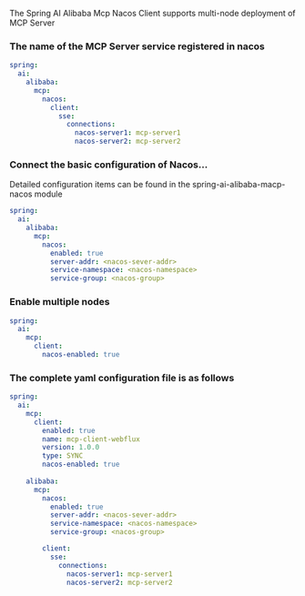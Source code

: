 The Spring AI Alibaba Mcp Nacos Client supports multi-node deployment of MCP Server


### The name of the MCP Server service registered in nacos
```yaml
spring:
  ai:
    alibaba:
      mcp:
        nacos:
          client:
            sse:
              connections:
                nacos-server1: mcp-server1
                nacos-server2: mcp-server2
```

### Connect the basic configuration of Nacos...
Detailed configuration items can be found in the spring-ai-alibaba-macp-nacos module
```yaml
spring:
  ai:       
    alibaba:
      mcp:
        nacos:
          enabled: true
          server-addr: <nacos-sever-addr>
          service-namespace: <nacos-namespace>  
          service-group: <nacos-group>
```

### Enable multiple nodes
```yaml
spring:
  ai:
    mcp:
      client:
        nacos-enabled: true
```





### The complete yaml configuration file is as follows
```yaml
spring:
  ai:
    mcp:
      client:
        enabled: true
        name: mcp-client-webflux
        version: 1.0.0
        type: SYNC
        nacos-enabled: true
        
    alibaba:
      mcp:
        nacos:
          enabled: true
          server-addr: <nacos-sever-addr>
          service-namespace: <nacos-namespace>  
          service-group: <nacos-group>

        client:
          sse:
            connections:
              nacos-server1: mcp-server1
              nacos-server2: mcp-server2
```